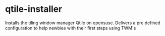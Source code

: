 # qtile-installer
Installs the tiling window manager Qtile on opensuse. Delivers a pre defined configuration to help newbies with their first steps using TWM's
